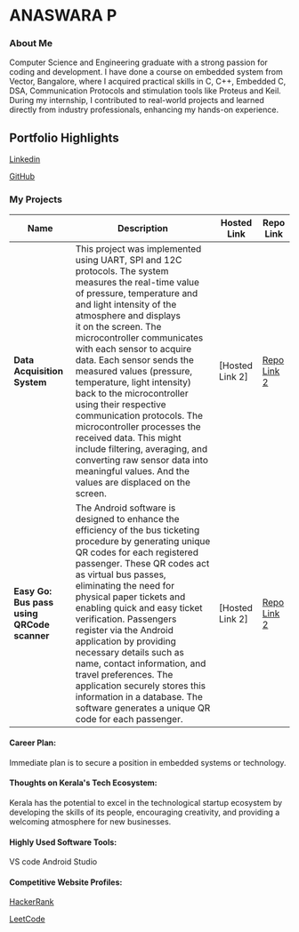# ANASWARA P

### About Me
Computer Science and Engineering graduate with a strong passion for coding and development. I have done a course on embedded system from Vector, Bangalore, where I acquired practical skills in C, C++, Embedded C, DSA, Communication Protocols and stimulation tools like  Proteus and Keil. During my internship, I contributed to real-world projects and learned directly from industry professionals, enhancing my hands-on experience.


## Portfolio Highlights
[Linkedin](https://www.linkedin.com/in/anaswara-p-728892215/)

[GitHub](https://github.com/Anaswaraaa)



### My Projects

| Name                | Description                                                               | Hosted Link                              | Repo Link                                                      |
|---------------------|--------------------------------------------------------------|-------------------------------------|--------------------------------------|
| **Data Acquisition System**  | This project was implemented using UART, SPI and 12C protocols. The system measures the real-time value of pressure, temperature and and light intensity of the atmosphere and displays it on the screen. The microcontroller communicates with each sensor to acquire data. Each sensor sends the measured values (pressure, temperature, light intensity) back to the microcontroller using their respective communication protocols. The microcontroller processes the received data. This might include filtering, averaging, and converting raw sensor data into meaningful values. And the values are displaced on the screen. | [Hosted Link 2]    | [Repo Link 2](https://github.com/Anaswaraaa/easy_go_app)          |
| **Easy Go: Bus pass using QRCode scanner**  | The Android software is designed to enhance the efficiency of the bus ticketing procedure by generating unique QR codes for each registered passenger. These QR codes act as virtual bus passes, eliminating the need for physical paper tickets and enabling quick and easy ticket verification. Passengers register via the Android application by providing necessary details such as name, contact information, and travel preferences. The application securely stores this information in a database. The software generates a unique QR code for each passenger.     |  [Hosted Link 2]|    [Repo Link 2](https://github.com/Anaswaraaa/Data-Acquisition-System)


#### Career Plan:
Immediate plan is to secure a position in embedded systems or technology.


#### Thoughts on Kerala's Tech Ecosystem:

Kerala has the potential to excel in the technological startup ecosystem by developing the skills of its people, encouraging creativity, and providing a welcoming atmosphere for new businesses.

#### Highly Used Software Tools:

VS code
Android Studio

#### Competitive Website Profiles:

[HackerRank](https://www.hackerrank.com/profile/anaswaraaa)

[LeetCode](https://leetcode.com/u/anaswaraaa/)
